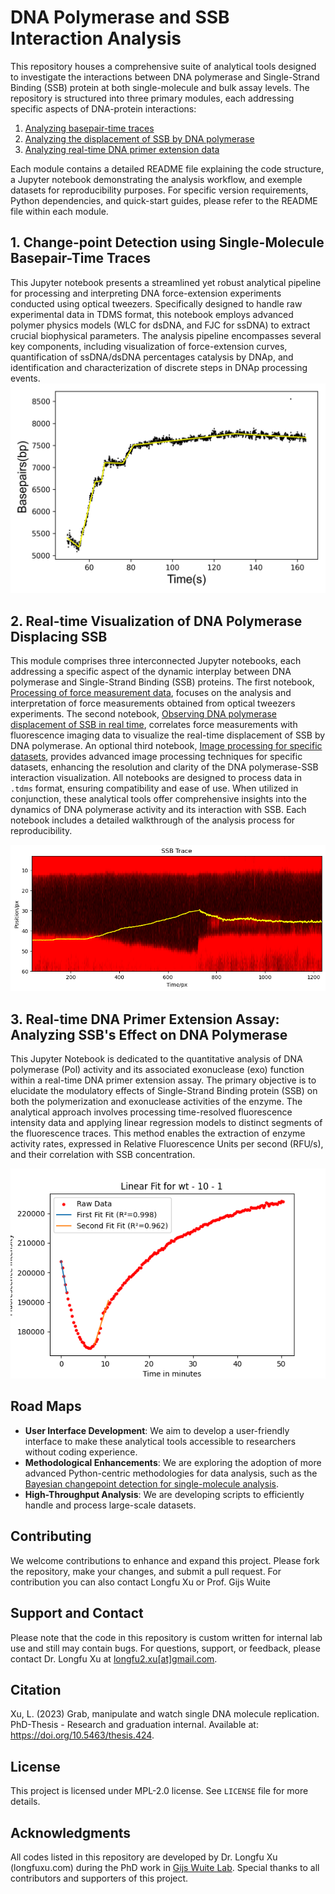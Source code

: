 # DNA Polymerase and SSB Interaction Analysis

This repository houses a comprehensive suite of analytical tools designed to investigate the interactions between DNA polymerase and Single-Strand Binding (SSB) protein at both single-molecule and bulk assay levels. The repository is structured into three primary modules, each addressing specific aspects of DNA-protein interactions:

1. [Analyzing basepair-time traces](Analyzing_ChangePoint_SingleMolecule)
2. [Analyzing the displacement of SSB by DNA polymerase](Analyzing_DNAp_Displaces_SSB)
3. [Analyzing real-time DNA primer extension data](Analyzing_PolExo_RealTimeExtensionData)

Each module contains a detailed README file explaining the code structure, a Jupyter notebook demonstrating the analysis workflow, and exemple datasets for reproducibility purposes. For specific version requirements, Python dependencies, and quick-start guides, please refer to the README file within each module.

## 1. Change-point Detection using Single-Molecule Basepair-Time Traces

This Jupyter notebook presents a streamlined yet robust analytical pipeline for processing and interpreting DNA force-extension experiments conducted using optical tweezers. Specifically designed to handle raw experimental data in TDMS format, this notebook employs advanced polymer physics models (WLC for dsDNA, and FJC for ssDNA) to extract crucial biophysical parameters. The analysis pipeline encompasses several key components, including visualization of force-extension curves, quantification of ssDNA/dsDNA percentages catalysis by DNAp, and identification and characterization of discrete steps in DNAp processing events. 
![Example data](property/Step_fitted.png)

## 2. Real-time Visualization of DNA Polymerase Displacing SSB

This module comprises three interconnected Jupyter notebooks, each addressing a specific aspect of the dynamic interplay between DNA polymerase and Single-Strand Binding (SSB) proteins. The first notebook, [Processing of force measurement data](Analyzing_DNAp_Displaces_SSB/1_CalculatingDNApTrace_OT.ipynb), focuses on the analysis and interpretation of force measurements obtained from optical tweezers experiments. The second notebook, [Observing DNA polymerase displacement of SSB in real time](Analyzing_DNAp_Displaces_SSB/2_Correlation_image_force.ipynb), correlates force measurements with fluorescence imaging data to visualize the real-time displacement of SSB by DNA polymerase. An optional third notebook, [Image processing for specific datasets](Analyzing_DNAp_Displaces_SSB/3_Correlation_force_processed_image.ipynb), provides advanced image processing techniques for specific datasets, enhancing the resolution and clarity of the DNA polymerase-SSB interaction visualization. All notebooks are designed to process data in `.tdms` format, ensuring compatibility and ease of use. When utilized in conjunction, these analytical tools offer comprehensive insights into the dynamics of DNA polymerase activity and its interaction with SSB. Each notebook includes a detailed walkthrough of the analysis process for reproducibility.

![Example data](property/image.png)

## 3. Real-time DNA Primer Extension Assay: Analyzing SSB's Effect on DNA Polymerase

This Jupyter Notebook is dedicated to the quantitative analysis of DNA polymerase (Pol) activity and its associated exonuclease (exo) function within a real-time DNA primer extension assay. The primary objective is to elucidate the modulatory effects of Single-Strand Binding protein (SSB) on both the polymerization and exonuclease activities of the enzyme. The analytical approach involves processing time-resolved fluorescence intensity data and applying linear regression models to distinct segments of the fluorescence traces. This method enables the extraction of enzyme activity rates, expressed in Relative Fluorescence Units per second (RFU/s), and their correlation with SSB concentration. 

![Example data](property/plot_wt_10_1.png)

## Road Maps

- **User Interface Development**: We aim to develop a user-friendly interface to make these analytical tools accessible to researchers without coding experience.
- **Methodological Enhancements**: We are exploring the adoption of more advanced Python-centric methodologies for data analysis, such as the [Bayesian changepoint detection for single-molecule analysis](https://github.com/longfuxu/bayesian_changepoint_detection_single_molecule).
- **High-Throughput Analysis**: We are developing scripts to efficiently handle and process large-scale datasets.

## Contributing
We welcome contributions to enhance and expand this project. Please fork the repository, make your changes, and submit a pull request. For contribution you can also contact Longfu Xu or Prof. Gijs Wuite

## Support and Contact
Please note that the code in this repository is custom written for internal lab use and still may contain bugs. For questions, support, or feedback, please contact Dr. Longfu Xu at [longfu2.xu[at]gmail.com](mailto:longfu2.xu@gmail.com). 

## Citation
Xu, L. (2023) Grab, manipulate and watch single DNA molecule replication. PhD-Thesis - Research and graduation internal. Available at: https://doi.org/10.5463/thesis.424.

## License

This project is licensed under MPL-2.0 license. See `LICENSE` file for more details.

## Acknowledgments

All codes listed in this repository are developed by Dr. Longfu Xu (longfuxu.com) during the PhD work in [Gijs Wuite Lab](http://www.gijswuite.com/). Special thanks to all contributors and supporters of this project.




